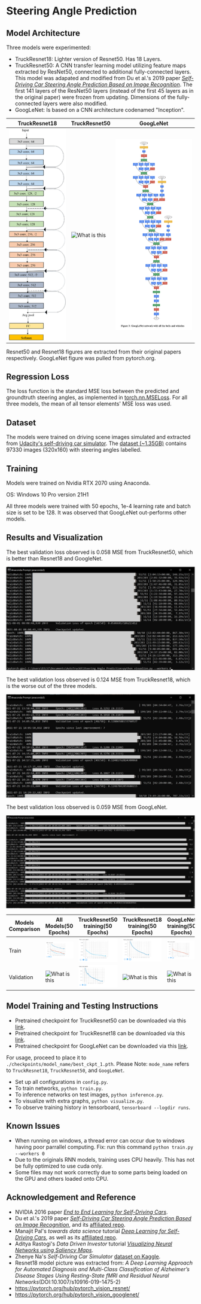 # Steering Angle Prediction

## Model Architecture ##

Three models were experimented:
* TruckResnet18: Lighter version of Resnet50. Has 18 Layers. 
* TruckResnet50: A CNN transfer learning model utilizing feature maps extracted by ResNet50, connected to additional fully-connected layers. This model was adapated and modified from Du et al.'s 2019 paper [*Self-Driving Car Steering Angle Prediction Based on Image Recognition*](https://arxiv.org/abs/1912.05440). The first 141 layers of the ResNet50 layers (instead of the first 45 layers as in the original paper) were frozen from updating. Dimensions of the fully-connected layers were also modified.
* GoogLeNet: Is based on a CNN architecture codenamed "Inception". 

| TruckResnet18 | TruckResnet50 | GoogLeNet |
| ------------- | ------------- | ------------- |
| ![What is this](./visualizations/Res18_model.png)  | ![What is this](./visualizations/Res_model.png)  | ![What is this](./visualizations/Googlenet_model.png)|

Resnet50 and Resnet18 figures are extracted from their original papers respectively. GoogLeNet figure was pulled from pytorch.org.   

## Regression Loss ##

The loss function is the standard MSE loss between the predicted and groundtruth steering angles, as implemented in [torch.nn.MSELoss](https://pytorch.org/docs/stable/generated/torch.nn.MSELoss.html). For all three models, the mean of all tensor elements' MSE loss was used.

## Dataset ##

The models were trained on driving scene images simulated and extracted from [Udacity's self-driving car simulator](https://github.com/udacity/self-driving-car-sim). The [dataset (~1.35GB)](https://www.kaggle.com/zaynena/selfdriving-car-simulator) contains 97330 images (320x160) with steering angles labelled. 

## Training ##

Models were trained on Nvidia RTX 2070 using Anaconda.

OS: Windows 10 Pro version 21H1

All three models were trained with 50 epochs, 1e-4 learning rate and batch size is set to be 128. It was observed that GoogLeNet out-performs other models.

## Results and Visualization ##

The best validation loss observed is 0.058 MSE from TruckResnet50, which is better than Resnet18 and GoogleNet.

![What is this](./visualizations/update_resnet50_50_epoch.png)

The best validation loss observed is 0.124 MSE from TruckResnet18, which is the worse out of the three models.

![What is this](./visualizations/Resnet18_50_Epoch.png)

The best validation loss observed is 0.059 MSE from GoogLeNet.

![What is this](./visualizations/Googlenet_Epoch_50.png)


| Models Comparison | All Models(50 Epochs) |TruckResnet50 training(50 Epochs) | TruckResnet18 training(50 Epochs) | GoogLeNet training(50 Epochs) |
| ------------- | ------------- | ------------- | ------------- | ------------- |
| Train  | ![What is this](./visualizations/all_models_train.png)  | ![What is this](./visualizations/resnet50_train_epoch.png)  | ![What is this](./visualizations/Resnet18_train_loss_epoch.png)  | ![What is this](./visualizations/googlenet_train_epoch.png)
| Validation   | ![What is this](./visualizations/)  | ![What is this](./visualizations/Resnet18_valid_loss_epoch.png)  | ![What is this](./visualizations/)  | ![What is this](./visualizations/)  |

## Model Training and Testing Instructions ##

* Pretrained checkpoint for TruckResnet50 can be downloaded via this [link](https://drive.google.com/file/d/1Z1yOd6AvhJ3fTfvIvRiNeF8fq8xKdfLA/view?usp=sharing). 
* Pretrained checkpoint for TruckResnet18 can be downloaded via this [link](https://drive.google.com/file/d/1qh1CmUuj-f81m5yGcQKkoXOOflTwu6GV/view?usp=sharing). 
* Pretrained checkpoint for GoogLeNet can be downloaded via this [link](https://drive.google.com/file/d/1983XhUgrq4ijwB-TeXDaq3wBhTcaEpNJ/view?usp=sharing). 

For usage, proceed to place it to `./checkpoints/model_name/best_ckpt_1.pth`. Please Note: `mode_name` refers to `TruckResnet18`, `TruckResnet50`, and `GoogLeNet`.

* Set up all configurations in `config.py`.
* To train networks, `python train.py`.
* To inference networks on test images, `python inference.py`.
* To visualize with extra graphs, `python visualize.py`.
* To observe training history in tensorboard, `tensorboard --logdir runs`.

## Known Issues ##

* When running on windows, a thread error can occur due to windows having poor parrallel computing. Fix: run this command `python train.py --workers 0`
* Due to the originals RNN models, training uses CPU heavily. This has not be fully optimized to use cuda only. 
* Some files may not work correctly due to some parts being loaded on the GPU and others loaded onto CPU.

## Acknowledgement and Reference ##

* NVIDIA 2016 paper [*End to End Learning for Self-Driving Cars*](https://arxiv.org/abs/1604.07316).
* Du et al.'s 2019 paper [*Self-Driving Car Steering Angle Prediction Based on Image Recognition*](https://arxiv.org/abs/1912.05440), and its [affiliated repo](https://github.com/FangLintao/Self-Driving-Car).
* Manajit Pal's *towards data science* tutorial [*Deep Learning for Self-Driving Cars*](https://towardsdatascience.com/deep-learning-for-self-driving-cars-7f198ef4cfa2), as well as its [affiliated repo](https://github.com/ManajitPal/DeepLearningForSelfDrivingCars).
* Aditya Rastogi's *Data Driven Investor* tutorial [*Visualizing Neural Networks using Saliency Maps*](https://medium.datadriveninvestor.com/visualizing-neural-networks-using-saliency-maps-in-pytorch-289d8e244ab4).
* Zhenye Na's *Self-Driving Car Simulator* [dataset on Kaggle](https://www.kaggle.com/zaynena/selfdriving-car-simulator).
* Resnet18 model picture was extracted from: *A Deep Learning Approach for Automated Diagnosis and Multi-Class Classification of Alzheimer’s Disease Stages Using Resting-State fMRI and Residual Neural Networks*(DOI:10.1007/s10916-019-1475-2)
* https://pytorch.org/hub/pytorch_vision_resnet/
* https://pytorch.org/hub/pytorch_vision_googlenet/
